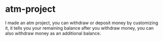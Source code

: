 # atm-project
 I made an atm project, you can withdraw or deposit money by customizing it, it tells you your remaining balance after you withdraw money, you can also withdraw money as an additional balance.
